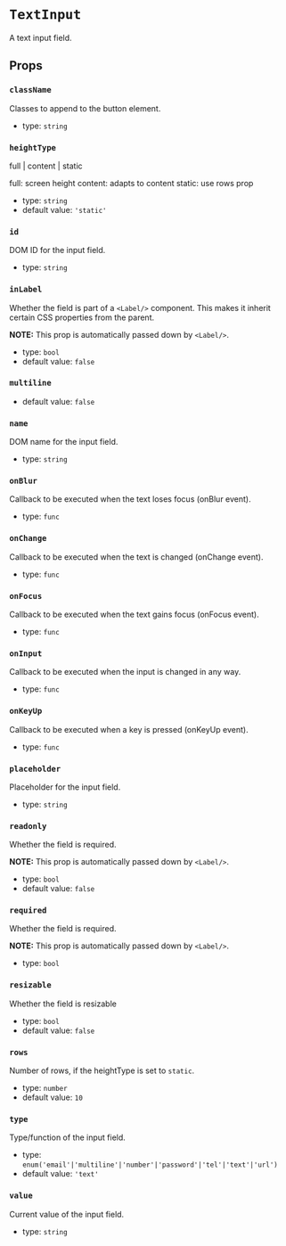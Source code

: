 `TextInput`
===========

A text input field.

Props
-----

### `className`

Classes to append to the button element.

- type: `string`


### `heightType`

full | content | static

full: screen height
content: adapts to content
static: use rows prop

- type: `string`
- default value: `'static'`


### `id`

DOM ID for the input field.

- type: `string`


### `inLabel`

Whether the field is part of a `<Label/>` component. This makes it inherit certain CSS properties from the parent.

**NOTE:** This prop is automatically passed down by `<Label/>`.

- type: `bool`
- default value: `false`


### `multiline`

- default value: `false`


### `name`

DOM name for the input field.

- type: `string`


### `onBlur`

Callback to be executed when the text loses focus (onBlur event).

- type: `func`


### `onChange`

Callback to be executed when the text is changed (onChange event).

- type: `func`


### `onFocus`

Callback to be executed when the text gains focus (onFocus event).

- type: `func`


### `onInput`

Callback to be executed when the input is changed in any way.

- type: `func`


### `onKeyUp`

Callback to be executed when a key is pressed (onKeyUp event).

- type: `func`


### `placeholder`

Placeholder for the input field.

- type: `string`


### `readonly`

Whether the field is required.

**NOTE:** This prop is automatically passed down by `<Label/>`.

- type: `bool`
- default value: `false`


### `required`

Whether the field is required.

**NOTE:** This prop is automatically passed down by `<Label/>`.

- type: `bool`


### `resizable`

Whether the field is resizable

- type: `bool`
- default value: `false`


### `rows`

Number of rows, if the heightType is set to `static`.

- type: `number`
- default value: `10`


### `type`

Type/function of the input field.

- type: `enum('email'|'multiline'|'number'|'password'|'tel'|'text'|'url')`
- default value: `'text'`


### `value`

Current value of the input field.

- type: `string`

